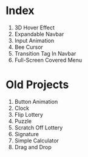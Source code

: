# Index
1. 3D Hover Effect
2. Expandable Navbar
3. Input Animation
4. Bee Cursor
5. Transition Tag In Navbar
6. Full-Screen Covered Menu

# Old Projects
1. Button Animation
2. Clock
3. Flip Lottery
4. Puzzle
5. Scratch Off Lottery
6. Signature
7. Simple Calculator
8. Drag and Drop

